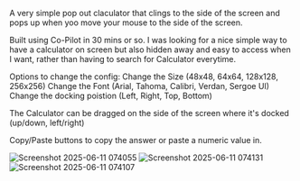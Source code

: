 A very simple pop out claculator that clings to the side of the screen and pops up when yoo move your mouse to the side of the screen.

Built using Co-Pilot in 30 mins or so. I was looking for a nice simple way to have a calculator on screen but also hidden away and easy to access when I want, rather than having to search for Calculator everytime.

Options to change the config:
Change the Size (48x48, 64x64, 128x128, 256x256)
Change the Font (Arial, Tahoma, Calibri, Verdan, Sergoe UI)
Change the docking poistion (Left, Right, Top, Bottom)

The Calculator can be dragged on the side of the screen where it's docked (up/down, left/right) 

Copy/Paste buttons to copy the answer or paste a numeric value in.


![Screenshot 2025-06-11 074055](https://github.com/user-attachments/assets/cd6ba608-589b-4d33-8877-ee62fcd671a7)
![Screenshot 2025-06-11 074131](https://github.com/user-attachments/assets/d7325371-e633-409f-9fe1-2d546a1bf872)
![Screenshot 2025-06-11 074107](https://github.com/user-attachments/assets/4d0eac55-6099-4bb6-a6f1-fec11e966a01)
